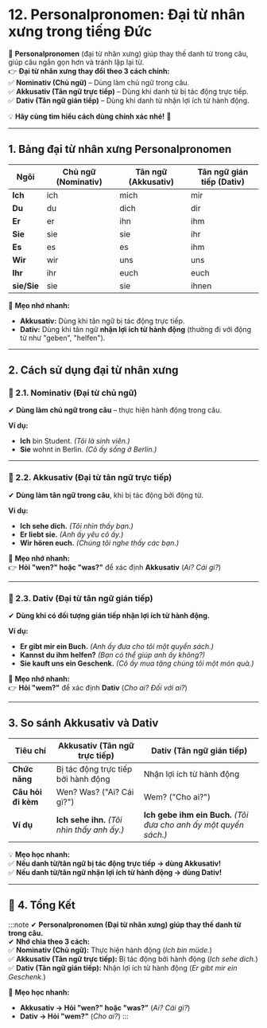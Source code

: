 # 12. Personalpronomen: Đại từ nhân xưng trong tiếng Đức

📌 **Personalpronomen** (đại từ nhân xưng) giúp thay thế danh từ trong câu, giúp câu ngắn gọn hơn và tránh lặp lại từ.  
👉 **Đại từ nhân xưng thay đổi theo 3 cách chính:**  
✅ **Nominativ (Chủ ngữ)** – Dùng làm chủ ngữ trong câu.  
✅ **Akkusativ (Tân ngữ trực tiếp)** – Dùng khi danh từ bị tác động trực tiếp.  
✅ **Dativ (Tân ngữ gián tiếp)** – Dùng khi danh từ nhận lợi ích từ hành động.

💡 **Hãy cùng tìm hiểu cách dùng chính xác nhé!** 🚀

---

## **1. Bảng đại từ nhân xưng Personalpronomen**

| **Ngôi**    | **Chủ ngữ (Nominativ)** | **Tân ngữ (Akkusativ)** | **Tân ngữ gián tiếp (Dativ)** |
| ----------- | ----------------------- | ----------------------- | ----------------------------- |
| **Ich**     | ich                     | mich                    | mir                           |
| **Du**      | du                      | dich                    | dir                           |
| **Er**      | er                      | ihn                     | ihm                           |
| **Sie**     | sie                     | sie                     | ihr                           |
| **Es**      | es                      | es                      | ihm                           |
| **Wir**     | wir                     | uns                     | uns                           |
| **Ihr**     | ihr                     | euch                    | euch                          |
| **sie/Sie** | sie                     | sie                     | ihnen                         |

📌 **Mẹo nhớ nhanh:**

- **Akkusativ:** Dùng khi tân ngữ bị tác động trực tiếp.
- **Dativ:** Dùng khi tân ngữ **nhận lợi ích từ hành động** (thường đi với động từ như "geben", "helfen").

---

## **2. Cách sử dụng đại từ nhân xưng**

### **🔹 2.1. Nominativ (Đại từ chủ ngữ)**

✔ **Dùng làm chủ ngữ trong câu** – thực hiện hành động trong câu.

**Ví dụ:**

- **Ich** bin Student. _(Tôi là sinh viên.)_
- **Sie** wohnt in Berlin. _(Cô ấy sống ở Berlin.)_

---

### **🔹 2.2. Akkusativ (Đại từ tân ngữ trực tiếp)**

✔ **Dùng làm tân ngữ trong câu**, khi bị tác động bởi động từ.

**Ví dụ:**

- **Ich sehe dich.** _(Tôi nhìn thấy bạn.)_
- **Er liebt sie.** _(Anh ấy yêu cô ấy.)_
- **Wir hören euch.** _(Chúng tôi nghe thấy các bạn.)_

📌 **Mẹo nhớ nhanh:**  
👉 **Hỏi "wen?" hoặc "was?"** để xác định **Akkusativ** (_Ai? Cái gì?_)

---

### **🔹 2.3. Dativ (Đại từ tân ngữ gián tiếp)**

✔ **Dùng khi có đối tượng gián tiếp nhận lợi ích từ hành động.**

**Ví dụ:**

- **Er gibt mir ein Buch.** _(Anh ấy đưa cho tôi một quyển sách.)_
- **Kannst du ihm helfen?** _(Bạn có thể giúp anh ấy không?)_
- **Sie kauft uns ein Geschenk.** _(Cô ấy mua tặng chúng tôi một món quà.)_

📌 **Mẹo nhớ nhanh:**  
👉 **Hỏi "wem?"** để xác định **Dativ** (_Cho ai? Đối với ai?_)

---

## **3. So sánh Akkusativ và Dativ**

|**Tiêu chí**|**Akkusativ** (Tân ngữ trực tiếp)|**Dativ** (Tân ngữ gián tiếp)|
|---|---|---|
|**Chức năng**|Bị tác động trực tiếp bởi hành động|Nhận lợi ích từ hành động|
|**Câu hỏi đi kèm**|Wen? Was? ("Ai? Cái gì?")|Wem? ("Cho ai?")|
|**Ví dụ**|**Ich sehe ihn.** _(Tôi nhìn thấy anh ấy.)_|**Ich gebe ihm ein Buch.** _(Tôi đưa cho anh ấy một quyển sách.)_|

💡 **Mẹo học nhanh:**  
✅ **Nếu danh từ/tân ngữ bị tác động trực tiếp → dùng Akkusativ!**  
✅ **Nếu danh từ/tân ngữ nhận lợi ích từ hành động → dùng Dativ!**

---
## **🎯 4. Tổng Kết**

:::note
✔ **Personalpronomen (Đại từ nhân xưng) giúp thay thế danh từ trong câu.**  
✔ **Nhớ chia theo 3 cách:**  
✅ **Nominativ (Chủ ngữ):** Thực hiện hành động (_Ich bin müde._)  
✅ **Akkusativ (Tân ngữ trực tiếp):** Bị tác động bởi hành động (_Ich sehe dich._)  
✅ **Dativ (Tân ngữ gián tiếp):** Nhận lợi ích từ hành động (_Er gibt mir ein Geschenk._)

📌 **Mẹo học nhanh:**

- **Akkusativ → Hỏi "wen?" hoặc "was?"** (_Ai? Cái gì?_)
- **Dativ → Hỏi "wem?"** (_Cho ai?_)
:::